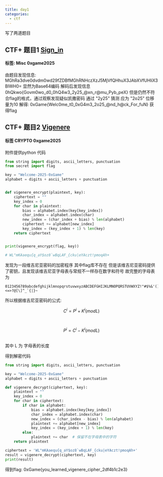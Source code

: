 ```yaml
---
title: day1
categories:
  - ctf
---
```



写了两道题目

<!--more-->


## CTF+ 题目1 [Sign_in](https://www.ctfplus.cn/problem-detail/1975492169263222784/description "Sign_in")
#### 标签: Misc 0xgame2025

由题目发现信息: MGhRa3dve0dvdm0wd29fZDBfMGhRNHczXzJ5MjVfQHhuX3JAbXVfUHliX3BlWH0=
显然为Base64编码 解码后发现信息 0hQkwo{Govm0wo_d0_0hQ4w3_2y25_@xn_r@mu_Pyb_peX}
但是仍然不符合flag的格式，通过观察发现疑似凯撒密码 通过 "2y25" 猜测 应为 "2o25" 位移量为10
解得: 0xGame{Welc0me_t0_0xG4m3_2o25_@nd_h@ck_For_fuN} 获得flag

## CTF+ 题目2 [Vigenere](https://www.ctfplus.cn/problem-detail/1975492206248595456/description)
#### 标签 CRYPTO 0xgame2025

附件提供python 代码
```python
from string import digits, ascii_letters, punctuation
from secret import flag

key = "Welcome-2025-0xGame"
alphabet = digits + ascii_letters + punctuation


def vigenere_encrypt(plaintext, key):
    ciphertext = ""
    key_index = 0
    for char in plaintext:
        bias = alphabet.index(key[key_index])
        char_index = alphabet.index(char)
        new_index = (char_index + bias) % len(alphabet)
        ciphertext += alphabet[new_index]
        key_index = (key_index + 1) % len(key)
    return ciphertext


print(vigenere_encrypt(flag, key))

# WL"mKAaequ{q_aY$oz8`wBqLAF_{cku|eYAczt!pmoqAh+

```


发现为一段维吉尼亚密码的加密程序 其中flag库不存在
但是该维吉尼亚密码提供了密钥，且发现该维吉尼亚字母表与常规不一样存在数字和符号
故完整的字母表为
```text
0123456789abcdefghijklmnopqrstuvwxyzABCDEFGHIJKLMNOPQRSTUVWXYZ!"#$%&'()*+,-./:;<=>?@[\]^_`{|}~
```

所以根据维吉尼亚密码的公式:


$$ C^i = P^i + K^i (mod L) $$

<br>

$$ P^i = C^i - K^i (mod L) $$

<br>
其中 L 为 字母表的长度

得到解密代码
``` python
from string import digits, ascii_letters, punctuation

key = "Welcome-2025-0xGame"
alphabet = digits + ascii_letters + punctuation

def vigenere_decrypt(ciphertext, key):
    plaintext = ""
    key_index = 0
    for char in ciphertext:
        if char in alphabet:
            bias = alphabet.index(key[key_index])
            char_index = alphabet.index(char)
            new_index = (char_index - bias) % len(alphabet)
            plaintext += alphabet[new_index]
            key_index = (key_index + 1) % len(key)
        else:
            plaintext += char  # 保留不在字母表中的字符
    return plaintext

ciphertext = 'WL"mKAaequ{q_aY$oz8`wBqLAF_{cku|eYAczt!pmoqAh+'
result = vigenere_decrypt(ciphertext, key)
print(result)
```
得到flag: 0xGame{you_learned_vigenere_cipher_2df4b1c2e3}






